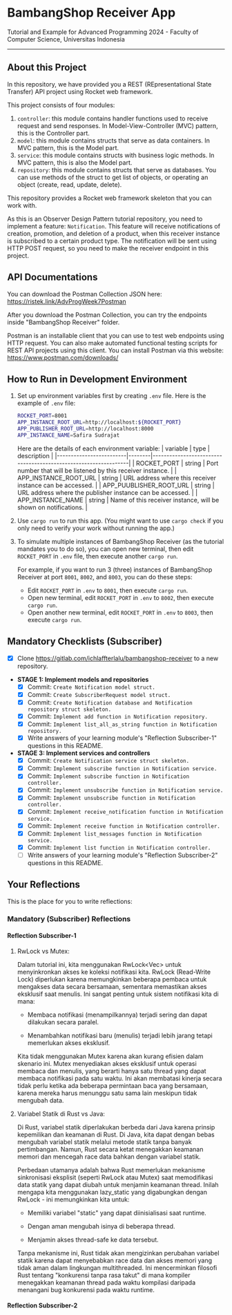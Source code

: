 # BambangShop Receiver App
Tutorial and Example for Advanced Programming 2024 - Faculty of Computer Science, Universitas Indonesia

---

## About this Project
In this repository, we have provided you a REST (REpresentational State Transfer) API project using Rocket web framework.

This project consists of four modules:
1.  `controller`: this module contains handler functions used to receive request and send responses.
    In Model-View-Controller (MVC) pattern, this is the Controller part.
2.  `model`: this module contains structs that serve as data containers.
    In MVC pattern, this is the Model part.
3.  `service`: this module contains structs with business logic methods.
    In MVC pattern, this is also the Model part.
4.  `repository`: this module contains structs that serve as databases.
    You can use methods of the struct to get list of objects, or operating an object (create, read, update, delete).

This repository provides a Rocket web framework skeleton that you can work with.

As this is an Observer Design Pattern tutorial repository, you need to implement a feature: `Notification`.
This feature will receive notifications of creation, promotion, and deletion of a product, when this receiver instance is subscribed to a certain product type.
The notification will be sent using HTTP POST request, so you need to make the receiver endpoint in this project.

## API Documentations

You can download the Postman Collection JSON here: https://ristek.link/AdvProgWeek7Postman

After you download the Postman Collection, you can try the endpoints inside "BambangShop Receiver" folder.

Postman is an installable client that you can use to test web endpoints using HTTP request.
You can also make automated functional testing scripts for REST API projects using this client.
You can install Postman via this website: https://www.postman.com/downloads/

## How to Run in Development Environment
1.  Set up environment variables first by creating `.env` file.
    Here is the example of `.env` file:
    ```bash
    ROCKET_PORT=8001
    APP_INSTANCE_ROOT_URL=http://localhost:${ROCKET_PORT}
    APP_PUBLISHER_ROOT_URL=http://localhost:8000
    APP_INSTANCE_NAME=Safira Sudrajat
    ```
    Here are the details of each environment variable:
    | variable                | type   | description                                                     |
    |-------------------------|--------|-----------------------------------------------------------------|
    | ROCKET_PORT             | string | Port number that will be listened by this receiver instance.    |
    | APP_INSTANCE_ROOT_URL   | string | URL address where this receiver instance can be accessed.       |
    | APP_PUUBLISHER_ROOT_URL | string | URL address where the publisher instance can be accessed.       |
    | APP_INSTANCE_NAME       | string | Name of this receiver instance, will be shown on notifications. |
2.  Use `cargo run` to run this app.
    (You might want to use `cargo check` if you only need to verify your work without running the app.)
3.  To simulate multiple instances of BambangShop Receiver (as the tutorial mandates you to do so),
    you can open new terminal, then edit `ROCKET_PORT` in `.env` file, then execute another `cargo run`.

    For example, if you want to run 3 (three) instances of BambangShop Receiver at port `8001`, `8002`, and `8003`, you can do these steps:
    -   Edit `ROCKET_PORT` in `.env` to `8001`, then execute `cargo run`.
    -   Open new terminal, edit `ROCKET_PORT` in `.env` to `8002`, then execute `cargo run`.
    -   Open another new terminal, edit `ROCKET_PORT` in `.env` to `8003`, then execute `cargo run`.

## Mandatory Checklists (Subscriber)
-   [x] Clone https://gitlab.com/ichlaffterlalu/bambangshop-receiver to a new repository.
-   **STAGE 1: Implement models and repositories**
    -   [x] Commit: `Create Notification model struct.`
    -   [x] Commit: `Create SubscriberRequest model struct.`
    -   [x] Commit: `Create Notification database and Notification repository struct skeleton.`
    -   [x] Commit: `Implement add function in Notification repository.`
    -   [x] Commit: `Implement list_all_as_string function in Notification repository.`
    -   [x] Write answers of your learning module's "Reflection Subscriber-1" questions in this README.
-   **STAGE 3: Implement services and controllers**
    -   [x] Commit: `Create Notification service struct skeleton.`
    -   [x] Commit: `Implement subscribe function in Notification service.`
    -   [x] Commit: `Implement subscribe function in Notification controller.`
    -   [x] Commit: `Implement unsubscribe function in Notification service.`
    -   [x] Commit: `Implement unsubscribe function in Notification controller.`
    -   [x] Commit: `Implement receive_notification function in Notification service.`
    -   [x] Commit: `Implement receive function in Notification controller.`
    -   [x] Commit: `Implement list_messages function in Notification service.`
    -   [x] Commit: `Implement list function in Notification controller.`
    -   [ ] Write answers of your learning module's "Reflection Subscriber-2" questions in this README.

## Your Reflections
This is the place for you to write reflections:

### Mandatory (Subscriber) Reflections

#### Reflection Subscriber-1
1. RwLock vs Mutex:

    Dalam tutorial ini, kita menggunakan RwLock<Vec<Notification>> untuk menyinkronkan akses ke koleksi notifikasi kita. RwLock (Read-Write Lock) diperlukan karena memungkinkan beberapa pembaca untuk mengakses data secara bersamaan, sementara memastikan akses eksklusif saat menulis. Ini sangat penting untuk sistem notifikasi kita di mana:

   - Membaca notifikasi (menampilkannya) terjadi sering dan dapat dilakukan secara paralel.

   - Menambahkan notifikasi baru (menulis) terjadi lebih jarang tetapi memerlukan akses eksklusif.

    Kita tidak menggunakan Mutex karena akan kurang efisien dalam skenario ini. Mutex menyediakan akses eksklusif untuk operasi membaca dan menulis, yang berarti hanya satu thread yang dapat membaca notifikasi pada satu waktu. Ini akan membatasi kinerja secara tidak perlu ketika ada beberapa permintaan baca yang bersamaan, karena mereka harus menunggu satu sama lain meskipun tidak mengubah data.

2. Variabel Statik di Rust vs Java:

    Di Rust, variabel statik diperlakukan berbeda dari Java karena prinsip kepemilikan dan keamanan di Rust. Di Java, kita dapat dengan bebas mengubah variabel statik melalui metode statik tanpa banyak pertimbangan. Namun, Rust secara ketat menegakkan keamanan memori dan mencegah race data bahkan dengan variabel statik.

    Perbedaan utamanya adalah bahwa Rust memerlukan mekanisme sinkronisasi eksplisit (seperti RwLock atau Mutex) saat memodifikasi data statik yang dapat diubah untuk menjamin keamanan thread. Inilah mengapa kita menggunakan lazy_static yang digabungkan dengan RwLock - ini memungkinkan kita untuk:

   - Memiliki variabel "static" yang dapat diinisialisasi saat runtime.

   - Dengan aman mengubah isinya di beberapa thread.

   - Menjamin akses thread-safe ke data tersebut.

    Tanpa mekanisme ini, Rust tidak akan mengizinkan perubahan variabel statik karena dapat menyebabkan race data dan akses memori yang tidak aman dalam lingkungan multithreaded. Ini mencerminkan filosofi Rust tentang "konkurensi tanpa rasa takut" di mana kompiler menegakkan keamanan thread pada waktu kompilasi daripada menangani bug konkurensi pada waktu runtime.

#### Reflection Subscriber-2
